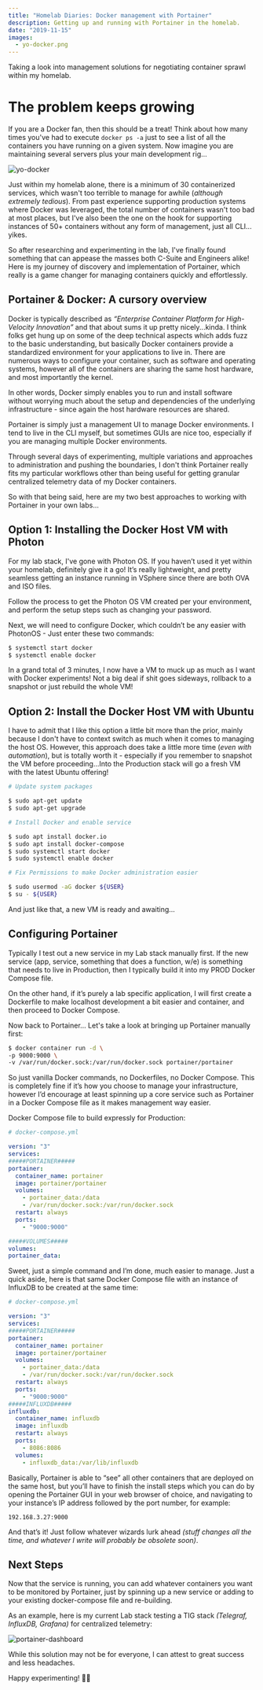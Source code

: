 ```yaml
---
title: "Homelab Diaries: Docker management with Portainer"
description: Getting up and running with Portainer in the homelab.
date: "2019-11-15"
images:
  - yo-docker.png
---
```


Taking a look into management solutions for negotiating container sprawl within my homelab.

# The problem keeps growing

If you are a Docker fan, then this should be a treat! Think about how many times you've had to execute `docker ps -a` just to see a list of all the containers you have running on a given system. Now imagine you are maintaining several servers plus your main development rig...

![yo-docker](yo-docker.png)

Just within my homelab alone, there is a minimum of 30 containerized services, which wasn't too terrible to manage for awhile (_although extremely tedious_). From past experience supporting production systems where Docker was leveraged, the total number of containers wasn't too bad at most places, but I've also been the one on the hook for supporting instances of 50+ containers without any form of management, just all CLI... yikes.

So after researching and experimenting in the lab, I've finally found something that can appease the masses both C-Suite and Engineers alike! Here is my journey of discovery and implementation of Portainer, which really is a game changer for managing containers quickly and effortlessly.

## Portainer & Docker: A cursory overview

Docker is typically described as _“Enterprise Container Platform for High-Velocity Innovation”_ and that about sums it up pretty nicely...kinda. I think folks get hung up on some of the deep technical aspects which adds fuzz to the basic understanding, but basically Docker containers provide a standardized environment for your applications to live in. There are numerous ways to configure your container, such as software and operating systems, however all of the containers are sharing the same host hardware, and most importantly the kernel.

In other words, Docker simply enables you to run and install software without worrying much about the setup and dependencies of the underlying infrastructure - since again the host hardware resources are shared.

Portainer is simply just a management UI to manage Docker environments. I tend to live in the CLI myself, but sometimes GUIs are nice too, especially if you are managing multiple Docker environments.

Through several days of experimenting, multiple variations and approaches to administration and pushing the boundaries, I don't think Portainer really fits my particular workflows other than being useful for getting granular centralized telemetry data of my Docker containers.

So with that being said, here are my two best approaches to working with Portainer in your own labs...

## Option 1: Installing the Docker Host VM with Photon

For my lab stack, I've gone with Photon OS. If you haven’t used it yet within your homelab, definitely give it a go! It’s really lightweight, and pretty seamless getting an instance running in VSphere since there are both OVA and ISO files.

Follow the process to get the Photon OS VM created per your environment, and perform the setup steps such as changing your password.

Next, we will need to configure Docker, which couldn’t be any easier with PhotonOS - Just enter these two commands:

```sh
$ systemctl start docker
$ systemctl enable docker
```

In a grand total of 3 minutes, I now have a VM to muck up as much as I want with Docker experiments! Not a big deal if shit goes sideways, rollback to a snapshot or just rebuild the whole VM!

## Option 2: Install the Docker Host VM with Ubuntu

I have to admit that I like this option a little bit more than the prior, mainly because I don't have to context switch as much when it comes to managing the host OS. However, this approach does take a little more time (_even with automation_), but is totally worth it - especially if you remember to snapshot the VM before proceeding...Into the Production stack will go a fresh VM with the latest Ubuntu offering!

```sh
# Update system packages

$ sudo apt-get update
$ sudo apt-get upgrade

# Install Docker and enable service

$ sudo apt install docker.io
$ sudo apt install docker-compose
$ sudo systemctl start docker
$ sudo systemctl enable docker

# Fix Permissions to make Docker administration easier

$ sudo usermod -aG docker ${USER}
$ su - ${USER}
```

And just like that, a new VM is ready and awaiting...

## Configuring Portainer

Typically I test out a new service in my Lab stack manually first. If the new service (app, service, something that does a function, w/e) is something that needs to live in Production, then I typically build it into my PROD Docker Compose file.

On the other hand, if it’s purely a lab specific application, I will first create a Dockerfile to make localhost development a bit easier and container, and then proceed to Docker Compose.

Now back to Portainer… Let's take a look at bringing up Portainer manually first:

```sh
$ docker container run -d \
-p 9000:9000 \
-v /var/run/docker.sock:/var/run/docker.sock portainer/portainer
```

So just vanilla Docker commands, no Dockerfiles, no Docker Compose. This is completely fine if it’s how you choose to manage your infrastructure, however I’d encourage at least spinning up a core service such as Portainer in a Docker Compose file as it makes management way easier.

Docker Compose file to build expressly for Production:

```yml
# docker-compose.yml

version: "3"
services:
#####PORTAINER#####
portainer:
  container_name: portainer
  image: portainer/portainer
  volumes:
    - portainer_data:/data
    - /var/run/docker.sock:/var/run/docker.sock
  restart: always
  ports:
    - "9000:9000"

#####VOLUMES#####
volumes:
portainer_data:
```

Sweet, just a simple command and I’m done, much easier to manage. Just a quick aside, here is that same Docker Compose file with an instance of InfluxDB to be created at the same time:

```yml
# docker-compose.yml

version: "3"
services:
#####PORTAINER#####
portainer:
  container_name: portainer
  image: portainer/portainer
  volumes:
    - portainer_data:/data
    - /var/run/docker.sock:/var/run/docker.sock
  restart: always
  ports:
    - "9000:9000"
#####INFLUXDB#####
influxdb:
  container_name: influxdb
  image: influxdb
  restart: always
  ports:
    - 8086:8086
  volumes:
    - influxdb_data:/var/lib/influxdb
```

Basically, Portainer is able to “see” all other containers that are deployed on the same host, but you’ll have to finish the install steps which you can do by opening the Portainer GUI in your web browser of choice, and navigating to your instance’s IP address followed by the port number, for example:

`192.168.3.27:9000`

And that’s it! Just follow whatever wizards lurk ahead _(stuff changes all the time, and whatever I write will probably be obsolete soon)_.

## Next Steps

Now that the service is running, you can add whatever containers you want to be monitored by Portainer, just by spinning up a new service or adding to your existing docker-compose file and re-building.

As an example, here is my current Lab stack testing a TIG stack _(Telegraf, InfluxDB, Grafana)_ for centralized telemetry:

![portainer-dashboard](portainer-overview.png)

While this solution may not be for everyone, I can attest to great success and less headaches.

Happy experimenting! 👨‍🔬
